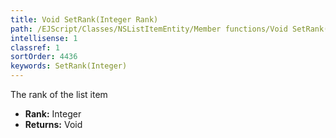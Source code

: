 ```yaml
---
title: Void SetRank(Integer Rank)
path: /EJScript/Classes/NSListItemEntity/Member functions/Void SetRank(Integer p_0)
intellisense: 1
classref: 1
sortOrder: 4436
keywords: SetRank(Integer)
---
```



The rank of the list item



* **Rank:** Integer
* **Returns:** Void


